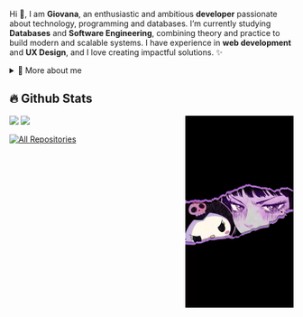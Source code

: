 <p>

Hi 👋, I am **Giovana**, an enthusiastic and ambitious **developer** passionate about technology, programming and databases. I’m currently studying **Databases** and **Software Engineering**, combining theory and practice to build modern and scalable systems. I have experience in **web development** and **UX Design**, and I love creating impactful solutions. ✨  

<div>
<details>
  <summary>👸 More about me</summary>

- 🌱 I’m learning more about **software engineering and databases**  
- 🤝 I’m looking for opportunities to **contribute to open source**  
- 💬 Ask me about **programming, UX, and system design**  
- 📫 Reach me at **giovanazucareli@gmail.com**  

</details>
</div>

</p>

## 🔥 Github Stats

<img align="right" width="38%" src="imagens/kuromi.jpg" alt="Banner GitHub"/>

<a href="https://github.com/giovanazucareli"><img width="50%" src="https://github-readme-stats.vercel.app/api?username=giovanazucareli&theme=radical&title_color=ff3068?"></a>
<a href="https://github.com/giovanazucareli"><img width="50%" src="http://github-readme-streak-stats.herokuapp.com/?user=giovanazucareli&theme=radical&date_format=M%20j%5B%2C%20Y%5D&ring=ff3068&fire=ff3068&sideNums=ff3068"></a>

<p align="left">
  <a href="https://github.com/giovanazucareli?tab=repositories&sort=stargazers"><img alt="All Repositories" title="All Repositories" src="https://custom-icon-badges.herokuapp.com/badge/-All%20Repos-2962FF?style=for-the-badge&logoColor=white&logo=repo"/></a>
</p>
